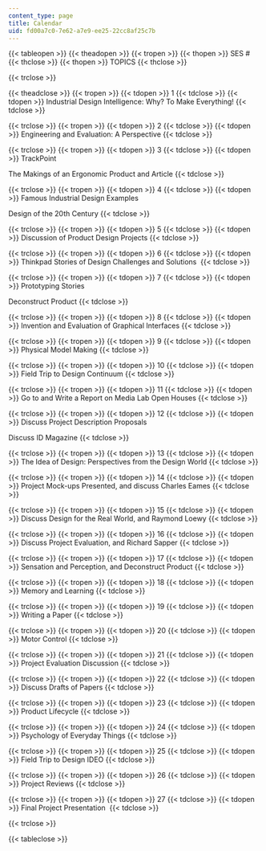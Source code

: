 ```yaml
---
content_type: page
title: Calendar
uid: fd00a7c0-7e62-a7e9-ee25-22cc8af25c7b
---
```


{{< tableopen >}}
{{< theadopen >}}
{{< tropen >}}
{{< thopen >}}
SES #
{{< thclose >}}
{{< thopen >}}
TOPICS
{{< thclose >}}

{{< trclose >}}

{{< theadclose >}}
{{< tropen >}}
{{< tdopen >}}
1
{{< tdclose >}}
{{< tdopen >}}
Industrial Design Intelligence: Why? To Make Everything!
{{< tdclose >}}

{{< trclose >}}
{{< tropen >}}
{{< tdopen >}}
2
{{< tdclose >}}
{{< tdopen >}}
Engineering and Evaluation: A Perspective
{{< tdclose >}}

{{< trclose >}}
{{< tropen >}}
{{< tdopen >}}
3
{{< tdclose >}}
{{< tdopen >}}
TrackPoint  
  
The Makings of an Ergonomic Product and Article
{{< tdclose >}}

{{< trclose >}}
{{< tropen >}}
{{< tdopen >}}
4
{{< tdclose >}}
{{< tdopen >}}
Famous Industrial Design Examples  
  
Design of the 20th Century
{{< tdclose >}}

{{< trclose >}}
{{< tropen >}}
{{< tdopen >}}
5
{{< tdclose >}}
{{< tdopen >}}
Discussion of Product Design Projects
{{< tdclose >}}

{{< trclose >}}
{{< tropen >}}
{{< tdopen >}}
6
{{< tdclose >}}
{{< tdopen >}}
Thinkpad Stories of Design Challenges and Solutions 
{{< tdclose >}}

{{< trclose >}}
{{< tropen >}}
{{< tdopen >}}
7
{{< tdclose >}}
{{< tdopen >}}
Prototyping Stories  
  
Deconstruct Product
{{< tdclose >}}

{{< trclose >}}
{{< tropen >}}
{{< tdopen >}}
8
{{< tdclose >}}
{{< tdopen >}}
Invention and Evaluation of Graphical Interfaces
{{< tdclose >}}

{{< trclose >}}
{{< tropen >}}
{{< tdopen >}}
9
{{< tdclose >}}
{{< tdopen >}}
Physical Model Making
{{< tdclose >}}

{{< trclose >}}
{{< tropen >}}
{{< tdopen >}}
10
{{< tdclose >}}
{{< tdopen >}}
Field Trip to Design Continuum
{{< tdclose >}}

{{< trclose >}}
{{< tropen >}}
{{< tdopen >}}
11
{{< tdclose >}}
{{< tdopen >}}
Go to and Write a Report on Media Lab Open Houses
{{< tdclose >}}

{{< trclose >}}
{{< tropen >}}
{{< tdopen >}}
12
{{< tdclose >}}
{{< tdopen >}}
Discuss Project Description Proposals  
  
Discuss ID Magazine
{{< tdclose >}}

{{< trclose >}}
{{< tropen >}}
{{< tdopen >}}
13
{{< tdclose >}}
{{< tdopen >}}
The Idea of Design: Perspectives from the Design World
{{< tdclose >}}

{{< trclose >}}
{{< tropen >}}
{{< tdopen >}}
14
{{< tdclose >}}
{{< tdopen >}}
Project Mock-ups Presented, and discuss Charles Eames
{{< tdclose >}}

{{< trclose >}}
{{< tropen >}}
{{< tdopen >}}
15
{{< tdclose >}}
{{< tdopen >}}
Discuss Design for the Real World, and Raymond Loewy
{{< tdclose >}}

{{< trclose >}}
{{< tropen >}}
{{< tdopen >}}
16
{{< tdclose >}}
{{< tdopen >}}
Discuss Project Evaluation, and Richard Sapper
{{< tdclose >}}

{{< trclose >}}
{{< tropen >}}
{{< tdopen >}}
17
{{< tdclose >}}
{{< tdopen >}}
Sensation and Perception, and Deconstruct Product
{{< tdclose >}}

{{< trclose >}}
{{< tropen >}}
{{< tdopen >}}
18
{{< tdclose >}}
{{< tdopen >}}
Memory and Learning
{{< tdclose >}}

{{< trclose >}}
{{< tropen >}}
{{< tdopen >}}
19
{{< tdclose >}}
{{< tdopen >}}
Writing a Paper
{{< tdclose >}}

{{< trclose >}}
{{< tropen >}}
{{< tdopen >}}
20
{{< tdclose >}}
{{< tdopen >}}
Motor Control
{{< tdclose >}}

{{< trclose >}}
{{< tropen >}}
{{< tdopen >}}
21
{{< tdclose >}}
{{< tdopen >}}
Project Evaluation Discussion
{{< tdclose >}}

{{< trclose >}}
{{< tropen >}}
{{< tdopen >}}
22
{{< tdclose >}}
{{< tdopen >}}
Discuss Drafts of Papers
{{< tdclose >}}

{{< trclose >}}
{{< tropen >}}
{{< tdopen >}}
23
{{< tdclose >}}
{{< tdopen >}}
Product Lifecycle
{{< tdclose >}}

{{< trclose >}}
{{< tropen >}}
{{< tdopen >}}
24
{{< tdclose >}}
{{< tdopen >}}
Psychology of Everyday Things
{{< tdclose >}}

{{< trclose >}}
{{< tropen >}}
{{< tdopen >}}
25
{{< tdclose >}}
{{< tdopen >}}
Field Trip to Design IDEO
{{< tdclose >}}

{{< trclose >}}
{{< tropen >}}
{{< tdopen >}}
26
{{< tdclose >}}
{{< tdopen >}}
Project Reviews
{{< tdclose >}}

{{< trclose >}}
{{< tropen >}}
{{< tdopen >}}
27
{{< tdclose >}}
{{< tdopen >}}
Final Project Presentation 
{{< tdclose >}}

{{< trclose >}}

{{< tableclose >}}